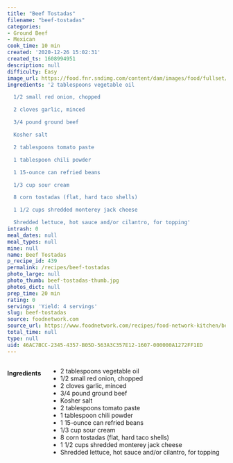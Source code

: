 ```yaml
---
title: "Beef Tostadas"
filename: "beef-tostadas"
categories:
- Ground Beef
- Mexican
cook_time: 10 min
created: '2020-12-26 15:02:31'
created_ts: 1608994951
description: null
difficulty: Easy
image_url: https://food.fnr.sndimg.com/content/dam/images/food/fullset/2011/3/1/0/FNM_040111-WN-Dinners-003_s4x3.jpg.rend.hgtvcom.826.620.suffix/1371595319118.jpeg
ingredients: '2 tablespoons vegetable oil

  1/2 small red onion, chopped

  2 cloves garlic, minced

  3/4 pound ground beef

  Kosher salt

  2 tablespoons tomato paste

  1 tablespoon chili powder

  1 15-ounce can refried beans

  1/3 cup sour cream

  8 corn tostadas (flat, hard taco shells)

  1 1/2 cups shredded monterey jack cheese

  Shredded lettuce, hot sauce and/or cilantro, for topping'
intrash: 0
meal_dates: null
meal_types: null
mine: null
name: Beef Tostadas
p_recipe_id: 439
permalink: /recipes/beef-tostadas
photo_large: null
photo_thumb: beef-tostadas-thumb.jpg
photos_dict: null
prep_time: 20 min
rating: 0
servings: 'Yield: 4 servings'
slug: beef-tostadas
source: foodnetwork.com
source_url: https://www.foodnetwork.com/recipes/food-network-kitchen/beef-tostadas-recipe-1973149
total_time: null
type: null
uid: 46AC7BCC-2345-4357-B05D-563A3C357E12-1607-000000A1272FF1ED
---
```

<div class="large-8 medium-7 columns" id="writeup">	</div><!-- #writeup -->
</div><!-- #row-one -->
<div class="row" id="row-two">	<div class="medium-4 small-5 columns" id="ingredients"><h4>Ingredients</h4><div class="box box-ingredients content"><ul>
<li>2 tablespoons vegetable oil</li>
<li>1/2 small red onion, chopped</li>
<li>2 cloves garlic, minced</li>
<li>3/4 pound ground beef</li>
<li>Kosher salt</li>
<li>2 tablespoons tomato paste</li>
<li>1 tablespoon chili powder</li>
<li>1 15-ounce can refried beans</li>
<li>1/3 cup sour cream</li>
<li>8 corn tostadas (flat, hard taco shells)</li>
<li>1 1/2 cups shredded monterey jack cheese</li>
<li>Shredded lettuce, hot sauce and/or cilantro, for topping</li>
</ul>
</div>	</div>	<div class="medium-6 small-7 columns" id="directions">	</div>